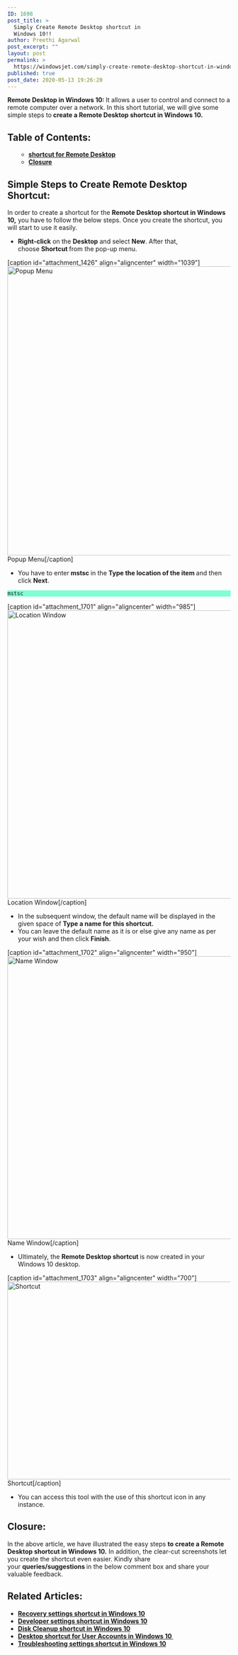 ```yaml
---
ID: 1698
post_title: >
  Simply Create Remote Desktop shortcut in
  Windows 10!!
author: Preethi Agarwal
post_excerpt: ""
layout: post
permalink: >
  https://windowsjet.com/simply-create-remote-desktop-shortcut-in-windows-10-1698/
published: true
post_date: 2020-05-13 19:26:20
---
```

<strong><span class="dropcap">R</span>emote Desktop in Windows 10: </strong>It allows a user to control and connect to a remote computer over a network. In this short tutorial, we will give some simple steps to<strong> create a Remote Desktop shortcut in Windows 10.</strong>
<h2>Table of Contents:</h2>
<ul>
 	<li style="list-style-type: none;">
<ul>
 	<li><a href="#1"><strong>shortcut for Remote Desktop</strong></a></li>
 	<li><a href="#2"><strong>Closure</strong></a></li>
</ul>
</li>
</ul>
<h2 id="1"><strong>Simple Steps to Create Remote Desktop Shortcut:</strong></h2>
In order to create a shortcut for the <strong>Remote Desktop shortcut in Windows 10,</strong> you have to follow the below steps. Once you create the shortcut, you will start to use it easily.
<ul>
 	<li><strong>Right-click</strong> on the <strong>Desktop</strong> and select <strong>New</strong>. After that, choose <strong>Shortcut </strong>from the pop-up menu.</li>
</ul>
[caption id="attachment_1426" align="aligncenter" width="1039"]<img class="wp-image-1426 size-full" src="https://windowsjet.com/wp-content/uploads/2020/05/Screenshot_1-16.png" alt="Popup Menu" width="1039" height="652" /> Popup Menu[/caption]
<ul>
 	<li>You have to enter<b> mstsc<strong> </strong></b>in the <strong>Type the location of the item </strong>and then click <strong>Next</strong>.</li>
</ul>
<p style="background: aquamarine;"><code>mstsc</code></p>


[caption id="attachment_1701" align="aligncenter" width="985"]<img class="wp-image-1701 size-full" src="https://windowsjet.com/wp-content/uploads/2020/05/Screenshot_1-23.png" alt="Location Window" width="985" height="650" /> Location Window[/caption]
<ul>
 	<li>In the subsequent window, the default name<b> </b>will be displayed in the given space of <strong>Type a name for this shortcut.</strong></li>
 	<li>You can leave the default name as it is or else give any name as per your wish and then click <strong>Finish</strong>.</li>
</ul>
[caption id="attachment_1702" align="aligncenter" width="950"]<img class="wp-image-1702 size-full" src="https://windowsjet.com/wp-content/uploads/2020/05/Screenshot_2-20.png" alt="Name Window" width="950" height="638" /> Name Window[/caption]
<ul>
 	<li>Ultimately, the <strong>Remote Desktop </strong><strong>shortcut </strong>is now created in your Windows 10 desktop.</li>
</ul>
[caption id="attachment_1703" align="aligncenter" width="700"]<img class="wp-image-1703 size-full" src="https://windowsjet.com/wp-content/uploads/2020/05/Screenshot_3-20.png" alt="Shortcut" width="700" height="446" /> Shortcut[/caption]
<ul>
 	<li>You can access this tool with the use of this shortcut icon in any instance.</li>
</ul>
<h2 id="2">Closure:</h2>
In the above article, we have illustrated the easy steps <strong>to create a Remote Desktop shortcut in Windows 10.</strong> In addition, the clear-cut screenshots let you create the shortcut even easier. Kindly share your <strong>queries/suggestions </strong>in the below comment box and share your valuable feedback.
<h2>Related Articles:</h2>
<ul>
 	<li><a href="https://windowsjet.com/create-recovery-settings-shortcut-in-windows-10-714/" rel="nofollow"><strong>Recovery settings shortcut in Windows 10</strong></a></li>
 	<li><a href="https://windowsjet.com/create-developer-settings-shortcut-in-windows-10-701/" rel="nofollow"><strong>Developer settings shortcut in Windows 10</strong></a></li>
 	<li><a href="https://windowsjet.com/create-a-disk-cleanup-shortcut-in-windows-10-737/" rel="nofollow"><strong>Disk Cleanup shortcut in Windows 10</strong></a></li>
 	<li><strong><a href="https://windowsjet.com/create-desktop-shortcut-for-user-accounts-in-windows-10-726/" rel="nofollow">Desktop shortcut for User Accounts in Windows 10 </a></strong></li>
 	<li><a href="https://windowsjet.com/quick-access-the-troubleshooting-settings-in-windows-10-326/" rel="nofollow"><strong>Troubleshooting settings shortcut in Windows 10</strong></a></li>
</ul>